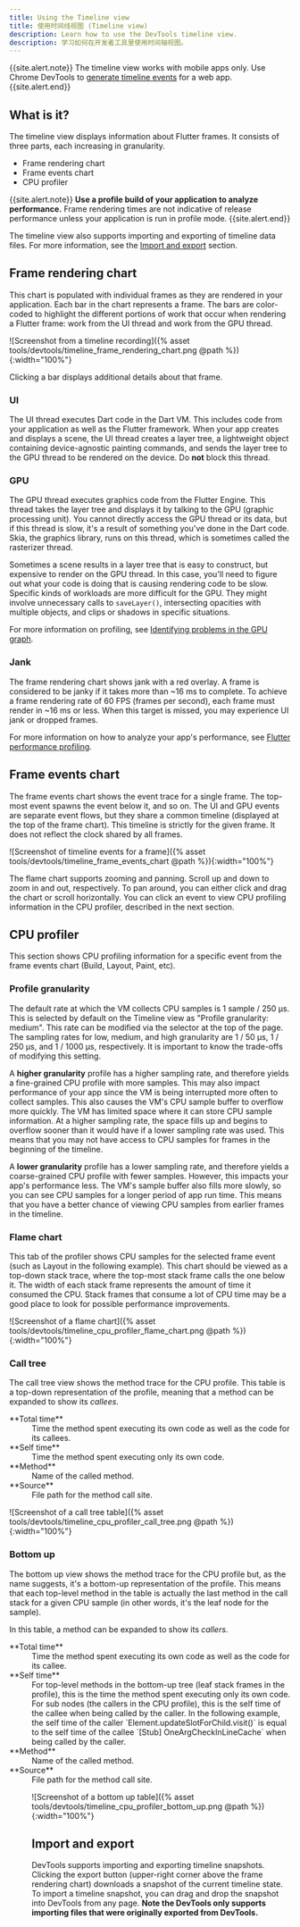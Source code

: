```yaml
---
title: Using the Timeline view
title: 使用时间线视图 (Timeline view)
description: Learn how to use the DevTools timeline view.
description: 学习如何在开发者工具里使用时间轴视图。
---
```


{{site.alert.note}}
  The timeline view works with mobile apps only.
  Use Chrome DevTools to [generate timeline
  events](https://developers.google.com/web/tools/chrome-devtools/evaluate-performance/performance-reference)
  for a web app.
{{site.alert.end}}

## What is it?

The timeline view displays information about Flutter frames.
It consists of three parts, each increasing in granularity.

* Frame rendering chart
* Frame events chart
* CPU profiler

{{site.alert.note}}
  **Use a profile build of your application to analyze performance.**
  Frame rendering times are not indicative of release performance
  unless your application is run in profile mode.
{{site.alert.end}}

The timeline view also supports importing and exporting of
timeline data files. For more information,
see the [Import and export](#import-and-export) section.

## Frame rendering chart

This chart is populated with individual frames as they are rendered
in your application. Each bar in the chart represents a frame.
The bars are color-coded to highlight the different portions of
work that occur when rendering a Flutter frame: work from the UI
thread and work from the GPU thread.

![Screenshot from a timeline recording]({% asset tools/devtools/timeline_frame_rendering_chart.png @path %}){:width="100%"}

Clicking a bar displays additional details about that frame.

### UI

The UI thread executes Dart code in the Dart VM. This includes
code from your application as well as the Flutter framework.
When your app creates and displays a scene, the UI thread creates
a layer tree, a lightweight object containing device-agnostic
painting commands, and sends the layer tree to the GPU thread
to be rendered on the device. Do **not** block this thread.

### GPU

The GPU thread executes graphics code from the Flutter Engine.
This thread takes the layer tree and displays it by talking to
the GPU (graphic processing unit). You cannot directly access
the GPU thread or its data, but if this thread is slow, it's a
result of something you've done in the Dart code. Skia, the
graphics library, runs on this thread, which is sometimes called
the rasterizer thread.

Sometimes a scene results in a layer tree that is easy to construct,
but expensive to render on the GPU thread. In this case, you'll
need to figure out what your code is doing that is causing
rendering code to be slow. Specific kinds of workloads are more
difficult for the GPU. They might involve unnecessary calls to
`saveLayer()`, intersecting opacities with multiple objects,
and clips or shadows in specific situations.

For more information on profiling, see
[Identifying problems in the GPU graph][GPU thread].

### Jank

The frame rendering chart shows jank with a red overlay.
A frame is considered to be janky if it takes more than
~16 ms to complete. To achieve a frame rendering rate of
60 FPS (frames per second), each frame must render in
~16 ms or less. When this target is missed, you may
experience UI jank or dropped frames.

For more information on how to analyze your app's performance,
see [Flutter performance profiling][].

## Frame events chart

The frame events chart shows the event trace for a single frame.
The top-most event spawns the event below it, and so on.
The UI and GPU events are separate event flows, but they
share a common timeline (displayed at the top of the frame chart).
This timeline is strictly for the given frame. It does not
reflect the clock shared by all frames.

![Screenshot of timeline events for a frame]({% asset tools/devtools/timeline_frame_events_chart @path %}){:width="100%"}

The flame chart supports zooming and panning. Scroll up and down
to zoom in and out, respectively. To pan around, you can either
click and drag the chart or scroll horizontally. You can click
an event to view CPU profiling information in the CPU profiler,
described in the next section.

## CPU profiler

This section shows CPU profiling information for a specific event
from the frame events chart (Build, Layout, Paint, etc).

### Profile granularity

The default rate at which the VM collects CPU samples is 1 sample / 250 μs.
This is selected by default on the Timeline view as "Profile granularity: medium".
This rate can be modified via the selector at the top of the page. The sampling rates
for low, medium, and high granularity are 1 / 50 μs, 1 / 250 μs, and 1 / 1000 μs,
respectively. It is important to know the trade-offs of modifying this setting.

A **higher granularity** profile has a higher sampling rate, and therefore yields
a fine-grained CPU profile with more samples. This may also impact performance of
your app since the VM is being interrupted more often to collect samples.
This also causes the VM's CPU sample buffer to overflow more quickly. The VM has
limited space where it can store CPU sample information. At a higher sampling
rate, the space fills up and begins to overflow sooner than it would have if a
lower sampling rate was used. This means that you may not have access to CPU samples
for frames in the beginning of the timeline.

A **lower granularity** profile has a lower sampling rate, and therefore
yields a coarse-grained CPU profile with fewer samples. However, this impacts your
app's performance less. The VM's sample buffer also fills more slowly, so you can see
CPU samples for a longer period of app run time. This means that you have a better
chance of viewing CPU samples from earlier frames in the timeline.

### Flame chart

This tab of the profiler shows CPU samples for the selected frame
event (such as Layout in the following example). This chart should
be viewed as a top-down stack trace, where the top-most stack frame
calls the one below it. The width of each stack frame represents the
amount of time it consumed the CPU. Stack frames that consume a lot
of CPU time may be a good place to look for possible performance
improvements.

![Screenshot of a flame chart]({% asset tools/devtools/timeline_cpu_profiler_flame_chart.png @path %}){:width="100%"}

### Call tree

The call tree view shows the method trace for the CPU profile.
This table is a top-down representation of the profile,
meaning that a method can be expanded to show its _callees_.

<dl markdown="1">
<dt markdown="1">**Total time**</dt>
<dd>Time the method spent executing its own code as well as
    the code for its callees.</dd>
<dt markdown="1">**Self time**</dt>
<dd>Time the method spent executing only its own code.</dd>
<dt markdown="1">**Method**</dt>
<dd>Name of the called method.</dd>
<dt markdown="1">**Source**</dt>
<dd>File path for the method call site.</dd>
</dl>

![Screenshot of a call tree table]({% asset tools/devtools/timeline_cpu_profiler_call_tree.png @path %}){:width="100%"}

### Bottom up

The bottom up view shows the method trace for the CPU profile but,
as the name suggests, it's a bottom-up representation of the profile.
This means that each top-level method in the table is actually the
last method in the call stack for a given CPU sample (in other words,
it's the leaf node for the sample).

In this table, a method can be expanded to show its _callers_.

<dl markdown="1">
<dt markdown="1">**Total time**</dt>
<dd markdown="1">Time the method spent executing its own code
    as well as the code for its callee.

<dt markdown="1">**Self time**</dt>
<dd markdown="1">For top-level methods in the bottom-up tree
    (leaf stack frames in the profile), this is the time the
    method spent executing only its own code. For sub nodes
    (the callers in the CPU profile), this is the self time
    of the callee when being called by the caller.
    In the following example, the self time of the caller
    `Element.updateSlotForChild.visit()` is equal to the self time of
    the callee `[Stub] OneArgCheckInLineCache` when being called by
    the caller.

<dt markdown="1">**Method**</dt>
<dd markdown="1">Name of the called method.

<dt markdown="1">**Source**</dt>
<dd markdown="1">File path for the method call site.

![Screenshot of a bottom up table]({% asset tools/devtools/timeline_cpu_profiler_bottom_up.png @path %}){:width="100%"}

## Import and export

DevTools supports importing and exporting timeline snapshots.
Clicking the export button (upper-right corner above the
frame rendering chart) downloads a snapshot of the current timeline
state. To import a timeline snapshot, you can drag and drop the
snapshot into DevTools from any page. **Note the DevTools only
supports importing files that were originally exported from DevTools.**

[GPU thread]: /docs/perf/rendering/ui-performance#identifying-problems-in-the-gpu-graph
[Flutter performance profiling]: /docs/perf/rendering/ui-performance
